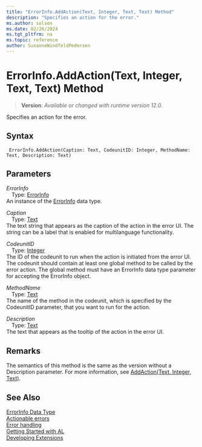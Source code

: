 ```yaml
---
title: "ErrorInfo.AddAction(Text, Integer, Text, Text) Method"
description: "Specifies an action for the error."
ms.author: solsen
ms.date: 02/26/2024
ms.tgt_pltfrm: na
ms.topic: reference
author: SusanneWindfeldPedersen
---
```

[//]: # (START>DO_NOT_EDIT)
[//]: # (IMPORTANT:Do not edit any of the content between here and the END>DO_NOT_EDIT.)
[//]: # (Any modifications should be made in the .xml files in the ModernDev repo.)
# ErrorInfo.AddAction(Text, Integer, Text, Text) Method
> **Version**: _Available or changed with runtime version 12.0._

Specifies an action for the error.


## Syntax
```AL
 ErrorInfo.AddAction(Caption: Text, CodeunitID: Integer, MethodName: Text, Description: Text)
```
## Parameters
*ErrorInfo*  
&emsp;Type: [ErrorInfo](errorinfo-data-type.md)  
An instance of the [ErrorInfo](errorinfo-data-type.md) data type.  

*Caption*  
&emsp;Type: [Text](../text/text-data-type.md)  
The text string that appears as the caption of the action in the error UI. The string can be a label that is enabled for multilanguage functionality.  

*CodeunitID*  
&emsp;Type: [Integer](../integer/integer-data-type.md)  
The ID of the codeunit to run when the action is initiated from the error UI. The codeunit should contain at least one global method to be called by the error action. The global method must have an ErrorInfo data type parameter for accepting the ErrorInfo object.  

*MethodName*  
&emsp;Type: [Text](../text/text-data-type.md)  
The name of the method in the codeunit, which is specified by the CodeunitID parameter, that you want to run for the action.  

*Description*  
&emsp;Type: [Text](../text/text-data-type.md)  
The text that appears as the tooltip of the action in the error UI.  



[//]: # (IMPORTANT: END>DO_NOT_EDIT)

## Remarks

The semantics of this method is the same as the version without a Description parameter. For more information, see [AddAction(Text, Integer, Text)](errorinfo-addaction-string-integer-string-method.md).

## See Also

[ErrorInfo Data Type](errorinfo-data-type.md)  
[Actionable errors](../../devenv-actionable-errors.md)  
[Error handling](../../devenv-al-error-handling.md)   
[Getting Started with AL](../../devenv-get-started.md)  
[Developing Extensions](../../devenv-dev-overview.md)